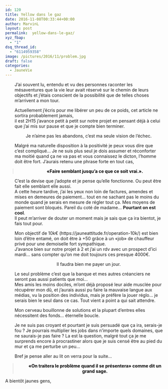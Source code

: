 ```yaml
---
id: 120
title: Yellow dans le gaz
date: 2016-11-08T00:33:44+00:00
author: MarvinL
layout: post
permalink:  yellow-dans-le-gaz/
xyz_fbap:
  - "1"
dsq_thread_id:
  - "6114959358"
image: /pictures/2016/11/problem.jpg
draft: false
categories:
  - JauneVie
---
```

<p style="padding-left: 30px;">
  J&rsquo;ai souvent lu, entendu et vu des personnes raconter les mésaventures que la vie leur avait réservé sur le chemin de leurs objectifs et j&rsquo;étais conscient de la possibilité que de telles choses m&rsquo;arrivent a mon tour.
</p>

<p style="padding-left: 30px;">
  Actuellement j&rsquo;écris pour me libérer un peu de ce poids, cet article ne sortira probablement jamais,<br /> il est 2H15 j&rsquo;avance petit à petit sur notre projet en pensant déjà à celui que j&rsquo;ai mis sur pause et que je compte bien terminer.
</p>

<p style="padding-left: 30px; text-align: center;">
  Je n&rsquo;aime pas les abandons, c&rsquo;est ma seule vision de l&rsquo;échec.
</p>

<p style="padding-left: 30px; text-align: left;">
  Malgré ma naturelle disposition à la positivité je peux vous dire que c&rsquo;est compliqué… Je ne suis plus seul je dois assumer et réconforter ma moitié quand ça ne va pas et vous connaissez le dicton, l&rsquo;homme doit être fort. J&rsquo;aurais retenu une phrase forte en tout cas,
</p>

> <p style="padding-left: 30px; text-align: center;">
>   <strong><span style="color: #000000;">«Faire semblant jusqu&rsquo;a ce que ce soit vrai.».</span></strong>
> </p>

<p style="padding-left: 30px; text-align: left;">
  C&rsquo;est la devise que j&rsquo;adopte et je pense qu&rsquo;elle fonctionne. Ou peut être fait elle semblant elle aussi.<br /> A cette heure tardive, j&rsquo;ai les yeux non loin de factures, amendes et mises en demeures de paiement… tout en ne sachant pas le moins du monde quand je serais en mesure de régler tout ça. Mes moyens de paiement sont bloqués. Pareil du coté de madame… <strong>Pourtant on est cool</strong>.<br /> Il peut m&rsquo;arriver de douter un moment mais je sais que ça ira bientot, je fais tout pour.
</p>

<p style="padding-left: 30px; text-align: left;">
  Mon objectif de 10k€ (https://jauneattitude.fr/operation-10k/) est bien loin d’être entamé, on doit être à +50 grâce à un «job» de chauffeur privé pour une demoiselle fort sympathique.<br /> J&rsquo;avance bien sur notre projet à 2 et j&rsquo;ai un rdv avec un prospect d&rsquo;ici mardi… sans compter qu&rsquo;on me doit toujours ces presque 4000€.
</p>

<p style="padding-left: 30px; text-align: center;">
  Il faudra bien me payer un jour.
</p>

<p style="padding-left: 30px; text-align: left;">
  Le seul problème c&rsquo;est que la banque et mes autres créanciers ne seront pas aussi patients que moi…<br /> Mes amis les moins dociles, m&rsquo;ont déjà proposé leur aide musclée pour récupérer mon dû, et j&rsquo;aurais aussi pu faire  la mauvaise langue aux médias, vu la position des individus, mais je préfère la jouer réglo… je serais bien le seul dans ce cas. Tout vient a point a qui sait attendre.
</p>

<p style="padding-left: 30px; text-align: left;">
  Mon cerveau bouillonne de solutions et la plupart d&rsquo;entres elles nécessitent des fonds… éternelle boucle.
</p>

<p style="padding-left: 30px; text-align: left;">
  Je ne suis pas croyant et pourtant je suis persuadé que ça ira, serais-je fou ? Je pourrais multiplier les jobs dans n&rsquo;importe quels domaines, que ne saurais-je pas faire ? La est la question,  malgré tout ça je me surprends encore à procrastiner alors que je suis censé être au pied du mur et ça me perturbe un peu…
</p>

<p style="padding-left: 30px; text-align: left;">
  Bref je pense aller au lit on verra pour la suite…
</p>

> <p style="padding-left: 30px; text-align: center;">
>   <strong><span style="color: #000000;">«On traitera le problème quand il se présentera» comme dit un grand sage.</span></strong>
> </p>

A bientôt jaunes gens,
